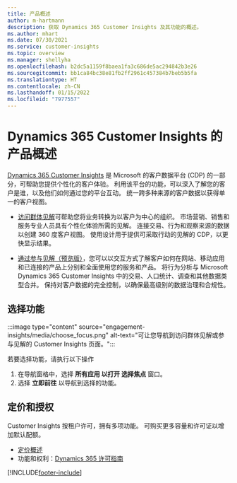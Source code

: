 ```yaml
---
title: 产品概述
author: m-hartmann
description: 获取 Dynamics 365 Customer Insights 及其功能的概述。
ms.author: mhart
ms.date: 07/30/2021
ms.service: customer-insights
ms.topic: overview
ms.manager: shellyha
ms.openlocfilehash: b2dc5a1159f8baea1fa3c686de5ac294842b3e26
ms.sourcegitcommit: bb1ca84bc38e81fb2ff2961c457384b7beb5b5fa
ms.translationtype: HT
ms.contentlocale: zh-CN
ms.lasthandoff: 01/15/2022
ms.locfileid: "7977557"
---
```

# <a name="product-overview-for-dynamics-365-customer-insights"></a>Dynamics 365 Customer Insights 的产品概述

[Dynamics 365 Customer Insights](https://dynamics.microsoft.com/ai/customer-insights/) 是 Microsoft 的客户数据平台 (CDP) 的一部分，可帮助您提供个性化的客户体验。 利用该平台的功能，可以深入了解您的客户是谁，以及他们如何通过您的平台互动。 统一跨多种来源的客户数据以获得单一的客户视图。


- [访问群体见解](audience-insights/overview.md)可帮助您将业务转换为以客户为中心的组织。 市场营销、销售和服务专业人员具有个性化体验所需的见解。 连接交易、行为和观察来源的数据以创建 360 度客户视图。 使用设计用于提供可采取行动的见解的 CDP，以更快显示结果。 

- [通过参与见解（预览版）](engagement-insights/index.yml)，您可以以交互方式了解客户如何在网站、移动应用和已连接的产品上分别和全面使用您的服务和产品。 将行为分析与 Microsoft Dynamics 365 Customer Insights 中的交易、人口统计、调查和其他数据类型合并。 保持对客户数据的完全控制，以确保最高级别的数据治理和合规性。
 
## <a name="choose-a-capability"></a>选择功能

:::image type="content" source="engagement-insights/media/choose_focus.png" alt-text="可让您导航到访问群体见解或参与见解的 Customer Insights 页面。":::

若要选择功能，请执行以下操作

1. 在导航窗格中，选择 **所有应用 **以打开** 选择焦点** 窗口。
1. 选择 **立即前往** 以导航到选择的功能。

## <a name="pricing-and-licensing"></a>定价和授权

Customer Insights 按租户许可，拥有多项功能。 可购买更多容量和许可证以增加默认配额。 
- [定价概述](https://dynamics.microsoft.com/ai/customer-insights/pricing/)
- 功能和权利：[Dynamics 365 许可指南](https://go.microsoft.com/fwlink/?LinkId=866544)

[!INCLUDE[footer-include](includes/footer-banner.md)]